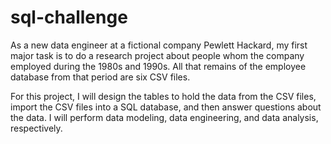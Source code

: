 # sql-challenge

As a new data engineer at a fictional company Pewlett Hackard, my first major task is to do a research project about people whom the company employed during the 1980s and 1990s. 
All that remains of the employee database from that period are six CSV files.

For this project, I will design the tables to hold the data from the CSV files, import the CSV files into a SQL database, and then answer questions about the data.
I will perform data modeling, data engineering, and data analysis, respectively.
